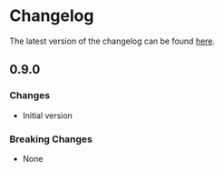 # Changelog

The latest version of the changelog can be found [here](/Azure/bicep-registry-modules/blob/main/avm/res/container-service/managed-cluster/CHANGELOG.md).

## 0.9.0

### Changes

- Initial version

### Breaking Changes

- None

